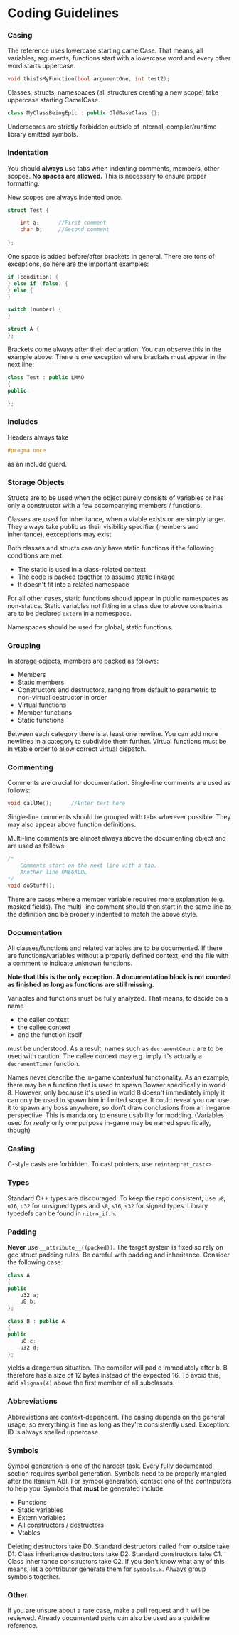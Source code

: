 # Coding Guidelines

### Casing
The reference uses lowercase starting camelCase. That means, all variables, arguments, functions start with a lowercase word and every other word starts uppercase.
```cpp
void thisIsMyFunction(bool argumentOne, int test2);
```
Classes, structs, namespaces (all structures creating a new scope) take uppercase starting CamelCase.
```cpp
class MyClassBeingEpic : public OldBaseClass {};
```
Underscores are strictly forbidden outside of internal, compiler/runtime library emitted symbols.

### Indentation
You should **always** use tabs when indenting comments, members, other scopes. **No spaces are allowed.** This is necessary to ensure proper formatting.

New scopes are always indented once.
```cpp
struct Test {

	int a;		//First comment
	char b;		//Second comment
	
};
```
One space is added before/after brackets in general. There are tons of exceptions, so here are the important examples:
```cpp
if (condition) {
} else if (false) {
} else {
}

switch (number) {
}

struct A {
};
```
Brackets come always after their declaration. You can observe this in the example above.
There is *one* exception where brackets must appear in the next line:
```cpp
class Test : public LMAO
{
public:

};
```
### Includes
Headers always take
```cpp
#pragma once
```
as an include guard.

### Storage Objects
Structs are to be used when the object purely consists of variables or has only a constructor with a few accompanying members / functions.

Classes are used for inheritance, when a vtable exists or are simply larger. They always take public as their visibility specifier (members and inheritance), eexceptions may exist.

Both classes and structs can *only* have static functions if the following conditions are met:
- The static is used in a class-related context
- The code is packed together to assume static linkage
- It doesn't fit into a related namespace

For all other cases, static functions should appear in public namespaces as non-statics. Static variables not fitting in a class due to above constraints are to be declared `extern` in a namespace.

Namespaces should be used for global, static functions.

### Grouping
In storage objects, members are packed as follows:
- Members
- Static members
- Constructors and destructors, ranging from default to parametric to non-virtual destructor in order
- Virtual functions
- Member functions
- Static functions

Between each category there is at least one newline. You can add more newlines in a category to subdivide them further.
Virtual functions must be in vtable order to allow correct virtual dispatch.

### Commenting
Comments are crucial for documentation. Single-line comments are used as follows:
```cpp
void callMe();		//Enter text here
```
Single-line comments should be grouped with tabs wherever possible.
They may also appear above function definitions.

Multi-line comments are almost always above the documenting object and are used as follows:
```cpp
/*
	Comments start on the next line with a tab.
	Another line OMEGALOL
*/
void doStuff();
```
There are cases where a member variable requires more explanation (e.g. masked fields). The multi-line comment should then start in the same line as the definition and be properly indented to match the above style.

### Documentation
All classes/functions and related variables are to be documented. If there are functions/variables without a properly defined context, end the file with a comment to indicate unknown functions.

**Note that this is the only exception. A documentation block is not counted as finished as long as functions are still missing.**

Variables and functions must be fully analyzed. That means, to decide on a name
- the caller context
- the callee context
- and the function itself

must be understood. As a result, names such as `decrementCount` are to be used with caution. The callee context may e.g. imply it's actually a `decrementTimer` function.

Names never describe the in-game contextual functionality.
As an example, there may be a function that is used to spawn Bowser specifically in world 8. 
However, only because it's used in world 8 doesn't immediately imply it can only be used to spawn him in limited scope.
It could reveal you can use it to spawn any boss anywhere, so don't draw conclusions from an in-game perspective.
This is mandatory to ensure usability for modding. (Variables used for *really* only one purpose in-game may be named specifically, though)

### Casting
C-style casts are forbidden. To cast pointers, use `reinterpret_cast<>`.

### Types
Standard C++ types are discouraged. To keep the repo consistent, use `u8`, `u16`, `u32` for unsigned types and `s8`, `s16`, `s32` for signed types.
Library typedefs can be found in `nitro_if.h`.

### Padding
**Never** use `__attribute__((packed))`. The target system is fixed so rely on gcc struct padding rules.
Be careful with padding and inheritance. Consider the following case:
```cpp
class A
{
public:
	u32 a;
	u8 b;
};

class B : public A
{
public:
	u8 c;
	u32 d;
};
```
yields a dangerous situation. The compiler will pad c immediately after b. 
B therefore has a size of 12 bytes instead of the expected 16. To avoid this, add `alignas(4)` above the first member of all subclasses.

### Abbreviations
Abbreviations are context-dependent. The casing depends on the general usage, so everything is fine as long as they're consistently used. Exception: ID is always spelled uppercase.

### Symbols
Symbol generation is one of the hardest task. Every fully documented section requires symbol generation. Symbols need to be properly mangled after the Itanium ABI. For symbol generation, contact one of the contributors to help you.
Symbols that **must** be generated include
- Functions
- Static variables
- Extern variables
- All constructors / destructors
- Vtables

Deleting destructors take D0. Standard destructors called from outside take D1. Class inheritance destructors take D2.
Standard constructors take C1. Class inheritance constructors take C2.
If you don't know what any of this means, let a contributor generate them for `symbols.x`. Always group symbols together.

###  Other
If you are unsure about a rare case, make a pull request and it will be reviewed.
Already documented parts can also be used as a guideline reference.


